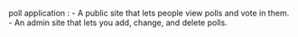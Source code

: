 poll application :
    - A public site that lets people view polls and vote in them.
    - An admin site that lets you add, change, and delete polls.